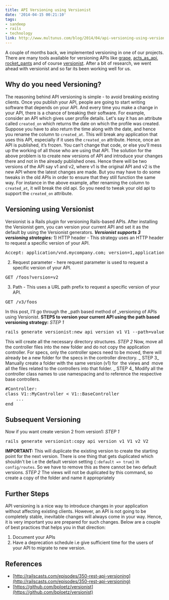 ```yaml
---
title: API Versioning using Versionist
date: '2014-04-15 00:21:10'
tags:
- sandeep
- rails
- technology
link: http://www.multunus.com/blog/2014/04/api-versioning-using-versionist/
---
```

A couple of months back, we implemented versioning in one of our projects. There are many tools available for versioning APIs like [grape](https://github.com/intridea/grape "grape"), [acts_as_api](https://github.com/fabrik42/acts_as_api "acts_as_api"), [rocket_pants](https://github.com/Sutto/rocket_pants "rocket_pants") and of course [versionist](https://github.com/bploetz/versionist "versionist"). After a bit of research, we went ahead with versionist and so far its been working well for us.

## Why do you need Versioning?

The reasoning behind API versioning is simple - to avoid breaking existing clients. Once you publish your API, people are going to start writing software that depends on your API. And every time you make a change in your API, there is a chance of breaking their software. For example, consider an API which gives user profile details. Let's say it has an attribute called `created_on` which returns the date on which the profile was created. Suppose you have to also return the time along with the date, and hence you rename the column to `created_at`. This will break any application that uses this API, especially if it uses the `created_on` attribute. Hence, once an API is published, it’s frozen. You can’t change that code, or else you’ll mess up the working of all those who are using that API. The solution for the above problem is to create new versions of API and introduce your changes there and not in the already published ones. Hence there will be two versions of the API say v1 and v2, where v1 is the original API and v2 is the new API where the latest changes are made. But you may have to do some tweaks in the old APIs in order to ensure that they still function the same way. For instance in the above example, after renaming the column to `created_at`, it will break the old api. So you need to tweak your old api to support the `created_on` attribute.

## Versioning using Versionist

Versionist is a Rails plugin for versioning Rails-based APIs. After installing the Versionist gem, you can version your current API and set it as the default by using the Versionist generators. **_Versionist supports 3 versioning strategies:_** 1) HTTP header - This strategy uses an HTTP header to request a specific version of your API.

<pre>Accept: application/vnd.mycompany.com; version=1,application/jsonGET /foos</pre>

2) Request parameter - here request parameter is used to request a specific version of your API.

<pre>GET /foos?version=v2</pre>

3) Path - This uses a URL path prefix to request a specific version of your API.

<pre>GET /v3/foos</pre>

In this post, I'll go through the _path based method of _versioning of APIs using Versionist. **STEPS to version your current API using the path based versioning strategy:** _STEP 1_

<pre>rails generate versionist:new_api_version v1 V1 --path=value:v1 --default</pre>

This will create all the necessary directory structures. _STEP 2_ Now, move all the controller files into the new folder and do not copy the application controller. For specs, only the controller specs need to be moved, there will already be a new folder for the specs in the controller directory. _ STEP 3_ Manually create a folder with the same version (v1) for  the views and  move all the files related to the controllers into that folder. _ STEP 4_ Modify all the controller class names to use namespacing and to reference the respective base controllers.

<pre>#Controller:
class V1::MyController < V1::BaseController
	...
end</pre>

## Subsequent Versioning

Now if you want create version 2 from version1: _STEP 1_

<pre>rails generate versionist:copy_api_version v1 V1 v2 V2</pre>

**IMPORTANT:** This will duplicate the existing version to create the starting point for the next version. There is one thing that gets duplicated which shouldn't be i.e the default version setting `{:default => true}` in `config/routes`. So we have to remove this as there cannot be two default versions. _STEP 2_ The views will not be duplicated by this command, so create a copy of the folder and name it appropriately

## Further Steps

API versioning is a nice way to introduce changes in your application without affecting existing clients. However, an API is not going to be completely stable, inevitable changes will always come in your way. Hence, it is very important you are prepared for such changes. Below are a couple of best practices that helps you in that direction:

1.  Document your APIs
2.  Have a deprecation schedule i.e give sufficient time for the users of your API to migrate to new version.

## References

*   [http://railscasts.com/episodes/350-rest-api-versioning](http://railscasts.com/episodes/350-rest-api-versioning)
*   [https://github.com/bploetz/versionist](https://github.com/bploetz/versionist)
